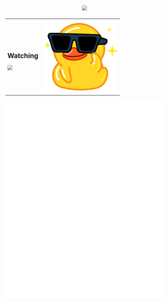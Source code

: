<h1 align="center"> <a href="https://www.rayminn.top/"> <img src="https://readme-typing-svg.herokuapp.com/?lines=Hello%2C%20World!;Rayminn祝您今日愉快!&center=true&size=27"> </a> </h1>

<div align="center">
<html>
  <table style="margin-left: auto; margin-right: auto;">
    <tr>
      <td>
          <h2>Watching</h2>
          <img src="https://profile-counter.glitch.me/Rayminn/count.svg">
      </td>
      <td>
        <img src="https://github.com/Rayminn/Rayminn/blob/main/duck.gif?raw=true">
      </td>
    </tr>
  </table>
</html>
</div>

![metrics](/github-metrics.svg)
